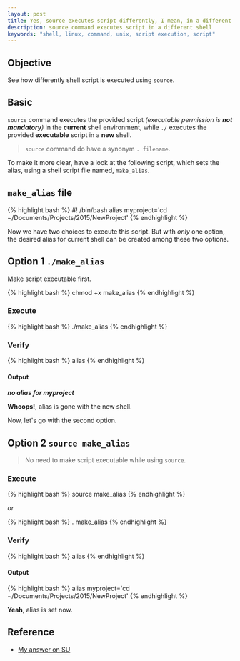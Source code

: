 ```yaml
---
layout: post
title: Yes, source executes script differently, I mean, in a different shell
description: source command executes script in a different shell
keywords: "shell, linux, command, unix, script execution, script"
---
```


## Objective

See how differently shell script is executed using `source`.


## Basic

`source` command executes the provided script *(executable permission is **not mandatory**)* in the **current** shell environment, while `./` executes the provided **executable** script in a **new** shell.

> `source` command do have a synonym `. filename`.

To make it more clear, have a look at the following script, which sets the alias, using a shell script file named, `make_alias`.


## `make_alias` file

{% highlight bash %}
#! /bin/bash
alias myproject='cd ~/Documents/Projects/2015/NewProject'
{% endhighlight %}

Now we have two choices to execute this script. But with *only* one option, the  desired alias for current shell can be created among these two options.


## Option 1 `./make_alias`

Make script executable first.

{% highlight bash %}
chmod +x make_alias
{% endhighlight %}


### Execute

{% highlight bash %}
./make_alias
{% endhighlight %}


### Verify

{% highlight bash %}
alias
{% endhighlight %}


#### Output

***no alias for myproject***

**Whoops!**, alias is gone with the new shell.


Now, let's go with the second option.


## Option 2 `source make_alias`

> No need to make script executable while using `source`.


### Execute

{% highlight bash %}
source make_alias
{% endhighlight %}

*or*

{% highlight bash %}
. make_alias
{% endhighlight %}


### Verify

{% highlight bash %}
alias
{% endhighlight %}


#### Output

{% highlight bash %}
alias myproject='cd ~/Documents/Projects/2015/NewProject'
{% endhighlight %}


**Yeah**, alias is set now.


## Reference

* [My answer on SU](http://superuser.com/a/894748/432100)
